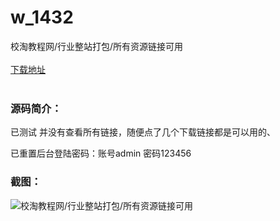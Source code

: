 # w_1432
校淘教程网/行业整站打包/所有资源链接可用
<br/></br>
[下载地址](https://www.uuid2.com/1432.html "下载地址")
<br/></br>
<h3>源码简介：</h3>
<p>已测试 并没有查看所有链接，随便点了几个下载链接都是可以用的、<p>
<p>已重置后台登陆密码：账号admin 密码123456<p>
<h3>截图：</h3>
<img src="https://www.uuid2.com/wp-content/uploads/img/202108/fb3b6df678.jpg" alt="校淘教程网/行业整站打包/所有资源链接可用">

